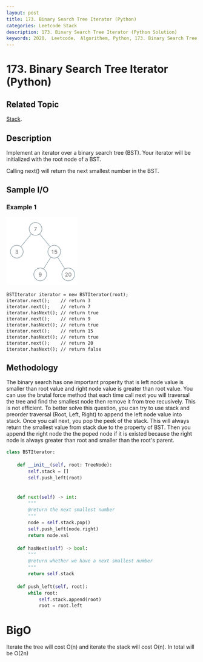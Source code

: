 ```yaml
---
layout: post
title: 173. Binary Search Tree Iterator (Python)
categories: Leetcode Stack
description: 173. Binary Search Tree Iterator (Python Solution)
keywords: 2020， Leetcode， Algorithem, Python, 173. Binary Search Tree Iterator, zhenyu, Stack
---
```


# 173. Binary Search Tree Iterator (Python)

## Related Topic
<a href="/categories/#Stack" target="_blank"> Stack</a>.

## Description
Implement an iterator over a binary search tree (BST). Your iterator will be initialized with the root node of a BST.

Calling next() will return the next smallest number in the BST.

## Sample I/O

### Example 1
![173 sample](/images/blog/bst-tree.png)

```
BSTIterator iterator = new BSTIterator(root);
iterator.next();    // return 3
iterator.next();    // return 7
iterator.hasNext(); // return true
iterator.next();    // return 9
iterator.hasNext(); // return true
iterator.next();    // return 15
iterator.hasNext(); // return true
iterator.next();    // return 20
iterator.hasNext(); // return false
```

## Methodology
The binary search has one important properity that is left node value is smaller than root value and right node value is greater than root value.
You can use the brutal force method that each time call next you will traversal the tree and find the smallest node then remove it from tree recusively. This is not efficient.
To better solve this question, you can try to use stack and preorder traversal (Root, Left, Right) to append the left node value into stack. Once you call next, you pop the peek of the stack. This will always return the smallest value from stack due to the property of BST. Then you append the right node the the poped node if it is existed because the right node is always greater than root and smaller than the root's parent.

```python
class BSTIterator:

    def __init__(self, root: TreeNode):
        self.stack = []
        self.push_left(root)
        

    def next(self) -> int:
        """
        @return the next smallest number
        """
        node = self.stack.pop()
        self.push_left(node.right)
        return node.val

    def hasNext(self) -> bool:
        """
        @return whether we have a next smallest number
        """
        return self.stack
        
    def push_left(self, root):
        while root:
            self.stack.append(root)
            root = root.left
```
# BigO
Iterate the tree will cost O(n) and iterate the stack will cost O(n). In total will be O(2n)


